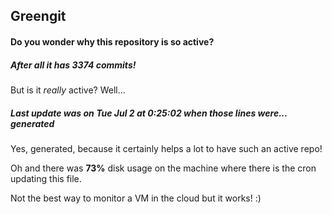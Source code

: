 ## Greengit

#### Do you wonder why this repository is so active?

##### After all it has 3374 commits!

But is it *really* active? Well...

##### Last update was on Tue Jul 2 at 0:25:02 when those lines were... generated

Yes, generated, because it certainly helps a lot to have such an active repo!

Oh and there was **73%** disk usage on the machine
where there is the cron updating this file.

Not the best way to monitor a VM in the cloud but it works! :)
